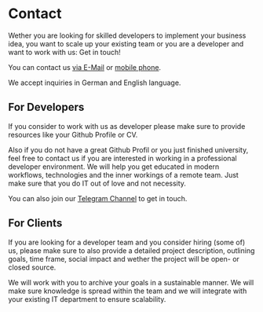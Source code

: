# Contact

Wether you are looking for skilled developers to <!-- textlint-disable write-good -->implement<!-- textlint-enable write-good --> your business idea, you want to scale up your existing team or you are a developer and want to work with us: Get in touch!

You can contact us [via E-Mail](mailto:service@webcraft-media.de) or [mobile phone](tel://+4915784841600).

We accept inquiries in German and English language.

## For Developers

If you consider to work with us as developer please make sure to provide resources like your Github Profile or CV.

Also if you do not have a great Github Profil or you <!-- textlint-disable write-good -->just<!-- textlint-enable write-good --> finished university, feel free to contact us if you are interested in working in a professional developer environment. We will help you get educated in modern workflows, technologies and the inner workings of a remote team. <!-- textlint-disable write-good -->Just<!-- textlint-enable write-good --> make sure that you do IT out of love and not necessity.

You can also join our [Telegram Channel](https://t.me/+A3XAurSG9ws3NjE6) to get in touch.

## For Clients

If you are looking for a developer team and you consider hiring (some of) us, please make sure to also provide a detailed project description, outlining goals, time frame, social impact and wether the project will be open- or closed source.

We will work with you to archive your goals in a sustainable manner. We will make sure knowledge is spread within the team and we will integrate with your existing IT department to ensure scalability.